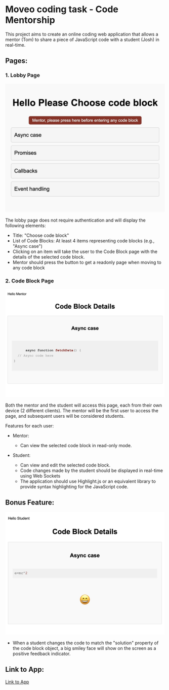 # Moveo coding task - Code Mentorship

This project aims to create an online coding web application that allows a mentor (Tom) to share a piece of JavaScript code with a student (Josh) in real-time.

## Pages:

### 1. Lobby Page

![Index](/pics/index.jpg)

The lobby page does not require authentication and will display the following elements:

- Title: "Choose code block"
- List of Code Blocks: At least 4 items representing code blocks (e.g., "Async case")
- Clicking on an item will take the user to the Code Block page with the details of the selected code block.
- Mentor should press the button to get a readonly page when moving to any code block

### 2. Code Block Page


![code-block](/pics/code-block.jpg)


Both the mentor and the student will access this page, each from their own device (2 different clients). The mentor will be the first user to access the page, and subsequent users will be considered students.

Features for each user:

- Mentor:
  - Can view the selected code block in read-only mode.

- Student:
  - Can view and edit the selected code block.
  - Code changes made by the student should be displayed in real-time using Web Sockets
  - The application should use Highlight.js or an equivalent library to provide syntax highlighting for the JavaScript code.

## Bonus Feature:

![feedback](/pics/feedback.jpg)

- When a student changes the code to match the "solution" property of the code block object, a big smiley face will show on the screen as a positive feedback indicator.

## Link to App:

[Link to App](https://codementor-production.up.railway.app)

